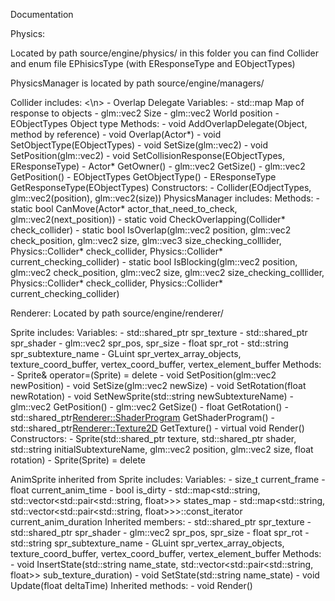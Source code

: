 Documentation

Physics:

Located by path source/engine/physics/
in this folder you can find Collider and enum file EPhisicsType (with EResponseType and EObjectTypes)

PhysicsManager is located by path source/engine/managers/


  <p>Collider includes: <\n>
    - Overlap Delegate </n>
    Variables: </n>
    - std::map<EObjectTypes, EResponseType> Map of response to objects </n>
    - glm::vec2 Size </n>
    - glm::vec2 World position </n>
    - EObjectTypes Object type </n>
    Methods: </n>
    - void AddOverlapDelegate(Object, method by reference) </n>
    - void Overlap(Actor*) </n>
    - void SetObjectType(EObjectTypes) </n>
    - void SetSize(glm::vec2) </n>
    - void SetPosition(glm::vec2) </n>
    - void SetCollisionResponse(EObjectTypes, EResponseType) </n>
    - Actor* GetOwner() </n>
    - glm::vec2 GetSize() </n> 
    - glm::vec2 GetPosition() </n>
    - EObjectTypes GetObjectType() </n>
    - EResponseType GetResponseType(EObjectTypes) </n>
    Constructors: </n>
    - Collider(EOdjectTypes, glm::vec2(position), glm::vec2(size)) </n>
  PhysicsManager includes: </n>
    Methods: </n>
    - static bool CanMove(Actor* actor_that_need_to_check, glm::vec2(next_position)) </n>
    - static void CheckOverlapping(Collider* check_collider) </n>
    - static bool IsOverlap(glm::vec2 position, glm::vec2 check_position,  </n>
    glm::vec2 size, glm::vec3 size_checking_colllider, </n>
    Physics::Collider* check_collider, Physics::Collider* current_checking_collider) </n>
    - static bool IsBlocking(glm::vec2 position, glm::vec2 check_position, </n>
		glm::vec2 size, glm::vec2 size_checking_colllider, </n>
		Physics::Collider* check_collider, Physics::Collider* current_checking_collider) </n>
    </p>
Renderer:
  Located by path source/engine/renderer/
  
  Sprite includes:
    Variables:
    - std::shared_ptr<Texture2D> spr_texture
		- std::shared_ptr<ShaderProgram> spr_shader
		- glm::vec2 spr_pos, spr_size
		- float spr_rot
		- std::string spr_subtexture_name
		- GLuint spr_vertex_array_objects, texture_coord_buffer, vertex_coord_buffer, vertex_element_buffer
    Methods:
		- Sprite& operator=(Sprite) = delete
		- void SetPosition(glm::vec2 newPosition)
		- void SetSize(glm::vec2 newSize)
		- void SetRotation(float newRotation)
		- void SetNewSprite(std::string newSubtextureName)
		- glm::vec2 GetPosition()
		- glm::vec2 GetSize()
		- float GetRotation()
		- std::shared_ptr<Renderer::ShaderProgram> GetShaderProgram()
		- std::shared_ptr<Renderer::Texture2D> GetTexture()
    - virtual void Render()
    Constructors:
    - Sprite(std::shared_ptr<Texture2D> texture, std::shared_ptr <ShaderProgram> shader, 
			std::string initialSubtextureName, glm::vec2 position, 
			glm::vec2 size, float rotation)
    - Sprite(Sprite) = delete
    
  AnimSprite inherited from Sprite includes:
    Variables:
    - size_t current_frame
    - float current_anim_time 
    - bool is_dirty
    - std::map<std::string, std::vector<std::pair<std::string, float>>> states_map
    - std::map<std::string, std::vector<std::pair<std::string, float>>>::const_iterator current_anim_duration
    Inherited members:
    - std::shared_ptr<Texture2D> spr_texture
		- std::shared_ptr<ShaderProgram> spr_shader
		- glm::vec2 spr_pos, spr_size
		- float spr_rot
		- std::string spr_subtexture_name
		- GLuint spr_vertex_array_objects, texture_coord_buffer, vertex_coord_buffer, vertex_element_buffer
    Methods:
    - void InsertState(std::string name_state, std::vector<std::pair<std::string, float>> sub_texture_duration)
    - void SetState(std::string name_state)
    - void Update(float deltaTime)
    Inherited methods:
    - void Render()

